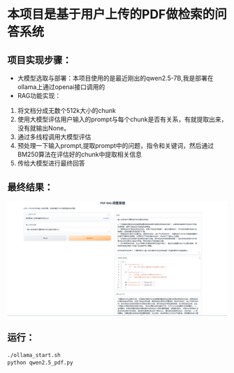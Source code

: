 # 本项目是基于用户上传的PDF做检索的问答系统

## 项目实现步骤：
- 大模型选取与部署：本项目使用的是最近刚出的qwen2.5-7B,我是部署在ollama上通过openai接口调用的
- RAG功能实现：  
1. 将文档分成无数个512k大小的chunk
2. 使用大模型评估用户输入的prompt与每个chunk是否有关系，有就提取出来，没有就输出None。
3. 通过多线程调用大模型评估
4. 预处理一下输入prompt,提取prompt中的问题，指令和关键词，然后通过BM250算法在评估好的chunk中提取相关信息
5. 传给大模型进行最终回答

## 最终结果：
![test](/image/01.png)

## 运行：
`./ollama_start.sh`  
`python qwen2.5_pdf.py`
